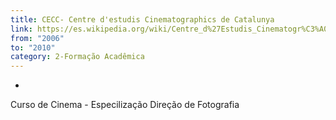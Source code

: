 ```yaml
---
title: CECC- Centre d'estudis Cinematographics de Catalunya
link: https://es.wikipedia.org/wiki/Centre_d%27Estudis_Cinematogr%C3%A0fics_de_Catalunya
from: "2006"
to: "2010"
category: 2-Formação Acadêmica
---
```

- 
Curso de Cinema - Especilização Direção de Fotografia